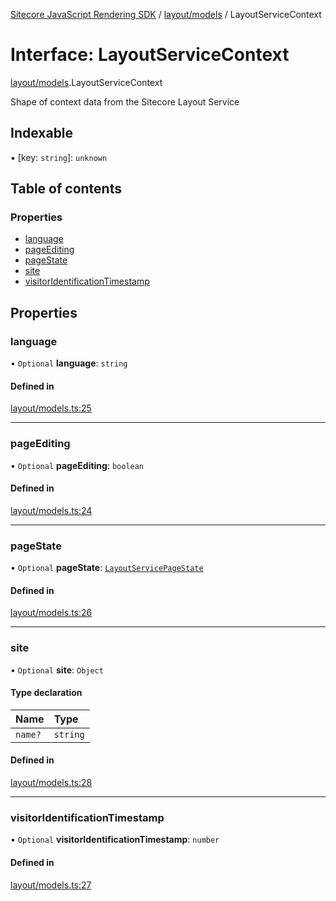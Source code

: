 [Sitecore JavaScript Rendering SDK](../README.md) / [layout/models](../modules/layout_models.md) / LayoutServiceContext

# Interface: LayoutServiceContext

[layout/models](../modules/layout_models.md).LayoutServiceContext

Shape of context data from the Sitecore Layout Service

## Indexable

▪ [key: `string`]: `unknown`

## Table of contents

### Properties

- [language](layout_models.LayoutServiceContext.md#language)
- [pageEditing](layout_models.LayoutServiceContext.md#pageediting)
- [pageState](layout_models.LayoutServiceContext.md#pagestate)
- [site](layout_models.LayoutServiceContext.md#site)
- [visitorIdentificationTimestamp](layout_models.LayoutServiceContext.md#visitoridentificationtimestamp)

## Properties

### language

• `Optional` **language**: `string`

#### Defined in

[layout/models.ts:25](https://github.com/Sitecore/jss/blob/c1078945/packages/sitecore-jss/src/layout/models.ts#L25)

___

### pageEditing

• `Optional` **pageEditing**: `boolean`

#### Defined in

[layout/models.ts:24](https://github.com/Sitecore/jss/blob/c1078945/packages/sitecore-jss/src/layout/models.ts#L24)

___

### pageState

• `Optional` **pageState**: [`LayoutServicePageState`](../enums/layout_models.LayoutServicePageState.md)

#### Defined in

[layout/models.ts:26](https://github.com/Sitecore/jss/blob/c1078945/packages/sitecore-jss/src/layout/models.ts#L26)

___

### site

• `Optional` **site**: `Object`

#### Type declaration

| Name | Type |
| :------ | :------ |
| `name?` | `string` |

#### Defined in

[layout/models.ts:28](https://github.com/Sitecore/jss/blob/c1078945/packages/sitecore-jss/src/layout/models.ts#L28)

___

### visitorIdentificationTimestamp

• `Optional` **visitorIdentificationTimestamp**: `number`

#### Defined in

[layout/models.ts:27](https://github.com/Sitecore/jss/blob/c1078945/packages/sitecore-jss/src/layout/models.ts#L27)
